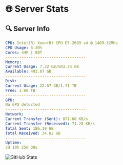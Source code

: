 # 🌐 Server Stats
## 🔍 Server Info
```yaml
CPU: Intel(R) Xeon(R) CPU E5-2699 v4 @ 1409.32MHz
CPU Usage: 6.30%
Cores: 44P | 88T
-----------------------------------
Memory:
Current Usage: 7.32 GB/503.74 GB
Available: 493.07 GB
-----------------------------------
Disk:
Current Usage: 22.57 GB/1.71 TB
Free: 1.60 TB
-----------------------------------
GPU:
No GPU detected
-----------------------------------
Network:
Current Transfer (Sent): 871.68 KB/s
Current Transfer (Received): 71.28 KB/s
Total Sent: 186.19 GB
Total Received: 34.82 GB
-----------------------------------
Uptime:
3d 10h 25m 38s
```
![GitHub Stats](https://img.shields.io/badge/Updated-2025-04-23_03:34:26-blue)